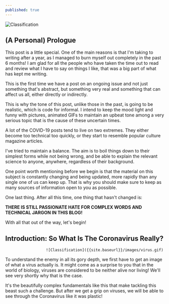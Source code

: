 ```yaml
---
published: true
---
```

![Classification]({{site.baseurl}}/images/tusharBlog-01.png)


## (A Personal) Prologue

This post is a little special. One of the main reasons is that I'm taking to writing after a year, as I managed to burn myself out completely in the past 6 months! I am glad for all the people who have taken the time out to read and review what I have to say on things I like, that was a big part of what has kept me writing. 

This is the first time we have a post on an ongoing issue and not just something that's abstract, but something very real and something that can affect us all, either directly or indirectly. 

This is why the tone of this post, unlike those in the past, is going to be realistic, which is code for informal. I intend to keep the mood light and funny with pictures, animated GIFs to maintain an upbeat tone among a very serious topic that is the cause of these uncertain times. 

A lot of the COVID-19 posts tend to live on two extremes. They either become too technical too quickly, or they start to resemble popular culture magazine articles. 

I've tried to maintain a balance. The aim is to boil things down to their simplest forms while not being wrong, and be able to explain the relevant science to anyone, anywhere, regardless of their background.

One point worth mentioning before we begin is that the material on this subject is constantly changing and being updated, more rapidly than any single one of us can keep up. That is why you should make sure to keep as many sources of information open to you as possible. 

One last thing. After all this time, one thing that hasn't changed is:

**THERE IS STILL PASSIONATE HATE FOR COMPLEX WORDS AND TECHNICAL JARGON IN THIS BLOG!**

With all that out of the way, let's begin!


## Introduction: So What Is The Coronavirus Really?

                      ![Classification]({{site.baseurl}}/images/virus.gif)

To understand the enemy in all its gory depth, we first have to get an image of what a virus actually is. It might come as a surprise to you that in the world of biology, viruses are considered to be neither alive nor living! We'll see very shortly why that is the case.

It's the beautifully complex fundamentals like this that make tackling this beast such a challenge. But after we get a grip on viruses, we will be able to see through the Coronavirus like it was plastic! 
